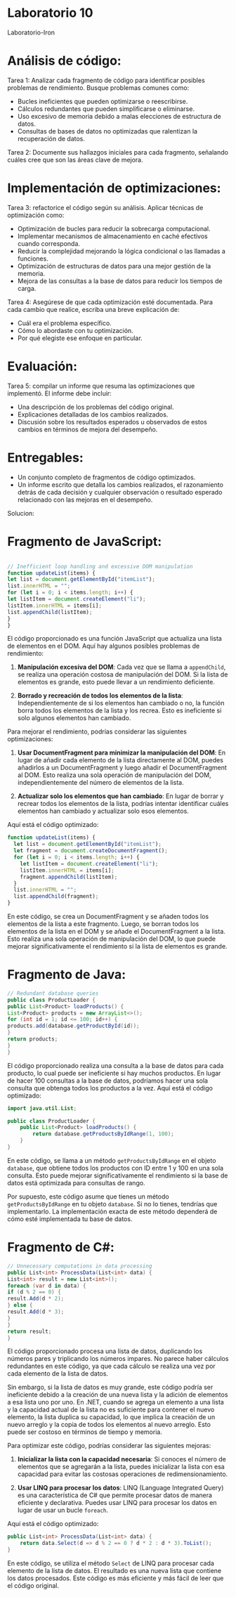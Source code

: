 # Laboratorio 10
Laboratorio-Iron

# Análisis de código:
Tarea 1: Analizar cada fragmento de código para identificar posibles problemas de rendimiento. Busque problemas comunes como:
- Bucles ineficientes que pueden optimizarse o reescribirse.
- Cálculos redundantes que pueden simplificarse o eliminarse.
- Uso excesivo de memoria debido a malas elecciones de estructura de datos.
- Consultas de bases de datos no optimizadas que ralentizan la recuperación de datos.

Tarea 2: Documente sus hallazgos iniciales para cada fragmento, señalando cuáles cree que son las áreas clave de mejora.

# Implementación de optimizaciones:

Tarea 3: refactorice el código según su análisis. Aplicar técnicas de optimización como:
- Optimización de bucles para reducir la sobrecarga computacional.
- Implementar mecanismos de almacenamiento en caché efectivos cuando corresponda.
- Reducir la complejidad mejorando la lógica condicional o las llamadas a funciones.
- Optimización de estructuras de datos para una mejor gestión de la memoria.
- Mejora de las consultas a la base de datos para reducir los tiempos de carga.

Tarea 4: Asegúrese de que cada optimización esté documentada. Para cada cambio que realice, escriba una breve explicación de:
- Cuál era el problema específico.
- Cómo lo abordaste con tu optimización.
- Por qué elegiste ese enfoque en particular.

# Evaluación:
Tarea 5: compilar un informe que resuma las optimizaciones que implementó. El informe debe incluir:
- Una descripción de los problemas del código original.
- Explicaciones detalladas de los cambios realizados.
- Discusión sobre los resultados esperados u observados de estos cambios en términos de mejora del desempeño.

# Entregables:
- Un conjunto completo de fragmentos de código optimizados.
- Un informe escrito que detalla los cambios realizados, el razonamiento detrás de cada decisión y cualquier observación o resultado esperado relacionado con las mejoras en el desempeño.

Solucion:

# Fragmento de JavaScript:


```javascript   

// Inefficient loop handling and excessive DOM manipulation
function updateList(items) {
let list = document.getElementById("itemList");
list.innerHTML = "";
for (let i = 0; i < items.length; i++) {
let listItem = document.createElement("li");
listItem.innerHTML = items[i];
list.appendChild(listItem);
}
}
```


El código proporcionado es una función JavaScript que actualiza una lista de elementos en el DOM. Aquí hay algunos posibles problemas de rendimiento:

1. **Manipulación excesiva del DOM**: Cada vez que se llama a `appendChild`, se realiza una operación costosa de manipulación del DOM. Si la lista de elementos es grande, esto puede llevar a un rendimiento deficiente.

2. **Borrado y recreación de todos los elementos de la lista**: Independientemente de si los elementos han cambiado o no, la función borra todos los elementos de la lista y los recrea. Esto es ineficiente si solo algunos elementos han cambiado.

Para mejorar el rendimiento, podrías considerar las siguientes optimizaciones:

1. **Usar DocumentFragment para minimizar la manipulación del DOM**: En lugar de añadir cada elemento de la lista directamente al DOM, puedes añadirlos a un DocumentFragment y luego añadir el DocumentFragment al DOM. Esto realiza una sola operación de manipulación del DOM, independientemente del número de elementos de la lista.

2. **Actualizar solo los elementos que han cambiado**: En lugar de borrar y recrear todos los elementos de la lista, podrías intentar identificar cuáles elementos han cambiado y actualizar solo esos elementos.


Aquí está el código optimizado:

```javascript
function updateList(items) {
  let list = document.getElementById("itemList");
  let fragment = document.createDocumentFragment();
  for (let i = 0; i < items.length; i++) {
    let listItem = document.createElement("li");
    listItem.innerHTML = items[i];
    fragment.appendChild(listItem);
  }
  list.innerHTML = "";
  list.appendChild(fragment);
}
```

En este código, se crea un DocumentFragment y se añaden todos los elementos de la lista a este fragmento. Luego, se borran todos los elementos de la lista en el DOM y se añade el DocumentFragment a la lista. Esto realiza una sola operación de manipulación del DOM, lo que puede mejorar significativamente el rendimiento si la lista de elementos es grande.


# Fragmento de Java:

```java
// Redundant database queries
public class ProductLoader {
public List<Product> loadProducts() {
List<Product> products = new ArrayList<>();
for (int id = 1; id <= 100; id++) {
products.add(database.getProductById(id));
}
return products;
}
}
```

El código proporcionado realiza una consulta a la base de datos para cada producto, lo cual puede ser ineficiente si hay muchos productos. En lugar de hacer 100 consultas a la base de datos, podríamos hacer una sola consulta que obtenga todos los productos a la vez. Aquí está el código optimizado:

```java
import java.util.List;

public class ProductLoader {
    public List<Product> loadProducts() {
        return database.getProductsByIdRange(1, 100);
    }
}
```

En este código, se llama a un método `getProductsByIdRange` en el objeto `database`, que obtiene todos los productos con ID entre 1 y 100 en una sola consulta. Esto puede mejorar significativamente el rendimiento si la base de datos está optimizada para consultas de rango.

Por supuesto, este código asume que tienes un método `getProductsByIdRange` en tu objeto `database`. Si no lo tienes, tendrías que implementarlo. La implementación exacta de este método dependerá de cómo esté implementada tu base de datos.

# Fragmento de C#:
    
```csharp
// Unnecessary computations in data processing
public List<int> ProcessData(List<int> data) {
List<int> result = new List<int>();
foreach (var d in data) {
if (d % 2 == 0) {
result.Add(d * 2);
} else {
result.Add(d * 3);
}
}
return result;
}
```

El código proporcionado procesa una lista de datos, duplicando los números pares y triplicando los números impares. No parece haber cálculos redundantes en este código, ya que cada cálculo se realiza una vez por cada elemento de la lista de datos.

Sin embargo, si la lista de datos es muy grande, este código podría ser ineficiente debido a la creación de una nueva lista y la adición de elementos a esa lista uno por uno. En .NET, cuando se agrega un elemento a una lista y la capacidad actual de la lista no es suficiente para contener el nuevo elemento, la lista duplica su capacidad, lo que implica la creación de un nuevo arreglo y la copia de todos los elementos al nuevo arreglo. Esto puede ser costoso en términos de tiempo y memoria.

Para optimizar este código, podrías considerar las siguientes mejoras:

1. **Inicializar la lista con la capacidad necesaria**: Si conoces el número de elementos que se agregarán a la lista, puedes inicializar la lista con esa capacidad para evitar las costosas operaciones de redimensionamiento.

2. **Usar LINQ para procesar los datos**: LINQ (Language Integrated Query) es una característica de C# que permite procesar datos de manera eficiente y declarativa. Puedes usar LINQ para procesar los datos en lugar de usar un bucle `foreach`.

Aquí está el código optimizado:

```csharp
public List<int> ProcessData(List<int> data) {
    return data.Select(d => d % 2 == 0 ? d * 2 : d * 3).ToList();
}
```

En este código, se utiliza el método `Select` de LINQ para procesar cada elemento de la lista de datos. El resultado es una nueva lista que contiene los datos procesados. Este código es más eficiente y más fácil de leer que el código original.
